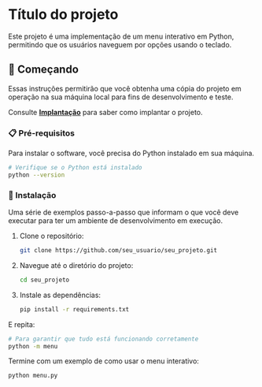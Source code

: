 # Título do projeto

Este projeto é uma implementação de um menu interativo em Python, permitindo que os usuários naveguem por opções usando o teclado.

## 🚀 Começando

Essas instruções permitirão que você obtenha uma cópia do projeto em operação na sua máquina local para fins de desenvolvimento e teste.

Consulte **[Implantação](#-implanta%C3%A7%C3%A3o)** para saber como implantar o projeto.

### 📋 Pré-requisitos

Para instalar o software, você precisa do Python instalado em sua máquina.

```bash
# Verifique se o Python está instalado
python --version
```

### 🔧 Instalação

Uma série de exemplos passo-a-passo que informam o que você deve executar para ter um ambiente de desenvolvimento em execução.

1. Clone o repositório:
   ```bash
   git clone https://github.com/seu_usuario/seu_projeto.git
   ```
2. Navegue até o diretório do projeto:
   ```bash
   cd seu_projeto
   ```
3. Instale as dependências:
   ```bash
   pip install -r requirements.txt
   ```

E repita:

```bash
# Para garantir que tudo está funcionando corretamente
python -m menu
```

Termine com um exemplo de como usar o menu interativo:

```bash
python menu.py
```